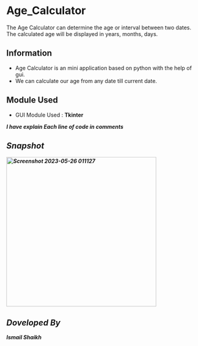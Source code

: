 # Age_Calculator
<p> 
  The Age Calculator can determine the age or interval between two dates. The calculated age will be displayed in years, months, days.
<p>
  
 ## Information
  
  - Age Calculator is an mini application based on python with the help of gui.
  - We can calculate our age from any date till current date.

## Module Used
   
  - GUI Module Used : <b>Tkinter<b>
  
  <i><b> I have explain Each line of code in comments <b><i>
  
  
## Snapshot 
<img width="392" alt="Screenshot 2023-05-26 011127" src="https://github.com/Ismail1500/Age_Calculator/assets/90867563/fcfffbb2-c84c-420d-bb41-64eeb609feb3">
    
## Doveloped By
    
  <i><b> Ismail Shaikh <b><i>


